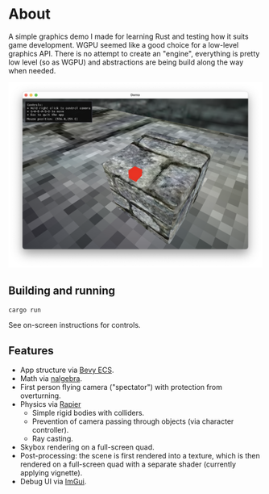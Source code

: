 # About
A simple graphics demo I made for learning Rust and testing how it suits game development. WGPU seemed like a good choice
for a low-level graphics API. There is no attempt to create an "engine", everything is pretty low level
(so as WGPU) and abstractions are being build along the way when needed.

![Screenshot](/screenshot.png?raw=true)

## Building and running
```
cargo run
```
See on-screen instructions for controls.

## Features
- App structure via [Bevy ECS](https://crates.io/crates/bevy_ecs).
- Math via [nalgebra](https://github.com/dimforge/nalgebra).
- First person flying camera ("spectator") with protection from overturning.
- Physics via [Rapier](https://rapier.rs)
  - Simple rigid bodies with colliders.
  - Prevention of camera passing through objects (via character controller).
  - Ray casting.
- Skybox rendering on a full-screen quad.
- Post-processing: the scene is first rendered into a texture, which is then rendered on a full-screen quad
with a separate shader (currently applying vignette).
- Debug UI via [ImGui](https://github.com/yatekii/imgui-wgpu-rs).
